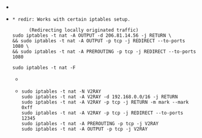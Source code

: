 -
- ```
  * redir: Works with certain iptables setup.
  
        (Redirecting locally originated traffic)
  sudo iptables -t nat -A OUTPUT -d 206.81.14.56 -j RETURN \
  && sudo iptables -t nat -A OUTPUT -p tcp -j REDIRECT --to-ports 1080 \
  && sudo iptables -t nat -A PREROUTING -p tcp -j REDIRECT --to-ports 1080
  
  sudo iptables -t nat -F
  ```
	-
	- ```
	  sudo iptables -t nat -N V2RAY 
	  sudo iptables -t nat -A V2RAY -d 192.168.0.0/16 -j RETURN 
	  sudo iptables -t nat -A V2RAY -p tcp -j RETURN -m mark --mark 0xff 
	  sudo iptables -t nat -A V2RAY -p tcp -j REDIRECT --to-ports 12345
	  sudo iptables -t nat -A PREROUTING -p tcp -j V2RAY
	  sudo iptables -t nat -A OUTPUT -p tcp -j V2RAY 
	  ```